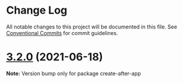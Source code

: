 # Change Log

All notable changes to this project will be documented in this file.
See [Conventional Commits](https://conventionalcommits.org) for commit guidelines.

# [3.2.0](https://github.com/batusai513/gehen/compare/v3.1.3...v3.2.0) (2021-06-18)

**Note:** Version bump only for package create-after-app
